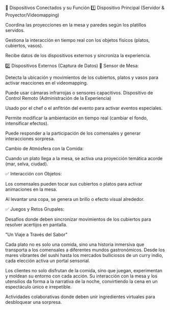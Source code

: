 📡 Dispositivos Conectados y su Función
1️⃣ Dispositivo Principal (Servidor & Proyector/Videomapping)

Coordina las proyecciones en la mesa y paredes según los platillos servidos.

Gestiona la interacción en tiempo real con los objetos físicos (platos, cubiertos, vasos).

Recibe datos de los dispositivos externos y sincroniza la experiencia.

2️⃣ Dispositivos Externos (Captura de Datos)
🎥 Sensor de Mesa:

Detecta la ubicación y movimientos de los cubiertos, platos y vasos para activar reacciones en el videomapping.

Puede usar cámaras infrarrojas o sensores capacitivos.
Dispositivo de Control Remoto (Administración de la Experiencia)

Usado por el chef o el anfitrión del evento para activar eventos especiales.

Permite modificar la ambientación en tiempo real (cambiar el fondo, intensificar efectos).

Puede responder a la participación de los comensales y generar interacciones sorpresa.

 Cambio de Atmósfera con la Comida:

Cuando un plato llega a la mesa, se activa una proyección temática acorde (mar, selva, ciudad).

✅ Interacción con Objetos:

Los comensales pueden tocar sus cubiertos o platos para activar animaciones en la mesa.

Al levantar una copa, se genera un brillo o efecto visual alrededor.

✅ Juegos y Retos Grupales:

Desafíos donde deben sincronizar movimientos de los cubiertos para resolver acertijos en pantalla.

"Un Viaje a Través del Sabor"

Cada plato no es solo una comida, sino una historia inmersiva que transporta a los comensales a diferentes mundos gastronómicos. Desde los mares vibrantes del sushi hasta los mercados bulliciosos de un curry indio, cada elección activa un portal sensorial.

Los clientes no solo disfrutan de la comida, sino que juegan, experimentan y moldean su entorno con cada acción. Su interacción con la mesa y los utensilios da forma a la narrativa de la noche, convirtiendo la cena en un espectáculo único e irrepetible.

Actividades colaborativas donde deben unir ingredientes virtuales para desbloquear una sorpresa.
